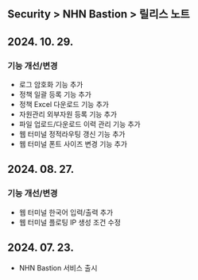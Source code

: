 ## Security > NHN Bastion > 릴리스 노트

## 2024. 10. 29.
### 기능 개선/변경
* 로그 암호화 기능 추가
* 정책 일괄 등록 기능 추가
* 정책 Excel 다운로드 기능 추가
* 자원관리 외부자원 등록 기능 추가
* 파일 업로드/다운로드 이력 관리 기능 추가
* 웹 터미널 정적라우팅 갱신 기능 추가
* 웹 터미널 폰트 사이즈 변경 기능 추가

## 2024. 08. 27.
### 기능 개선/변경
* 웹 터미널 한국어 입력/출력 추가
* 웹 터미널 플로팅 IP 생성 조건 수정

## 2024. 07. 23.
* NHN Bastion 서비스 출시
